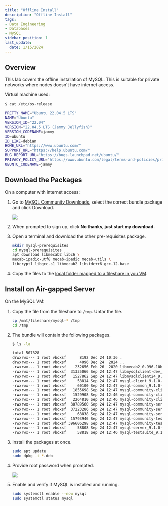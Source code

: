 ```yaml
---
title: "Offline Install"
description: "Offline Install"
tags: 
- Data Engineering
- Databases
- MySQL
sidebar_position: 1
last_update:
  date: 1/15/2024
---
```



## Overview 

This lab covers the offline installation of MySQL. This is suitable for private networks where nodes doesn't have internet access. 

Virtual machine used:

```bash
$ cat /etc/os-release

PRETTY_NAME="Ubuntu 22.04.5 LTS"
NAME="Ubuntu"
VERSION_ID="22.04"
VERSION="22.04.5 LTS (Jammy Jellyfish)"
VERSION_CODENAME=jammy
ID=ubuntu
ID_LIKE=debian
HOME_URL="https://www.ubuntu.com/"
SUPPORT_URL="https://help.ubuntu.com/"
BUG_REPORT_URL="https://bugs.launchpad.net/ubuntu/"
PRIVACY_POLICY_URL="https://www.ubuntu.com/legal/terms-and-policies/privacy-policy"
UBUNTU_CODENAME=jammy 
```

## Download the Packages 

On a computer with internet access:

1. Go to [MySQL Community Downloads](https://dev.mysql.com/downloads/repo/apt/), select the correct bundle package and click Download.

    ![](/img/docs/12242024-database-mysql-install-2.png)

3. When prompted to sign up, click **No thanks, just start my download.**

4. Open a terminal and download the other pre-requisites package.

    ```bash
    mkdir mysql-prerequisites
    cd mysql-prerequisites
    apt download libmecab2 libc6 \
    mecab-ipadic-utf8 mecab-ipadic mecab-utils \
    libcrypt1 libgcc-s1 libmecab2 libstdc++6 gcc-12-base
    ```

5. Copy the files to the [local folder mapped to a fileshare in you VM](/docs/001-Personal-Notes/005-Project-Pre-requisites/011-VirtualBox.md#setup-fileshare).


## Install on Air-gapped Server

On the MySQL VM:

1. Copy the file from the fileshare to `/tmp`. Untar the file. 

    ```bash
    cp /mnt/fileshare/mysql-* /tmp
    cd /tmp
    ```

2. The bundle will contain the following packages.

    ```bash
    $ ls -la

    total 507328
    drwxrwx--- 1 root vboxsf      8192 Dec 24 10:36 .
    drwxrwx--- 1 root vboxsf      4096 Dec 24  2024 ..
    -rwxrwx--- 1 root vboxsf    232656 Feb 26  2020 libmecab2_0.996-10build1_amd64.deb
    -rwxrwx--- 1 root vboxsf  31335066 Sep 24 12:47 libmysqlclient-dev_9.1.0-1ubuntu22.04_amd64.deb
    -rwxrwx--- 1 root vboxsf   1527862 Sep 24 12:47 libmysqlclient24_9.1.0-1ubuntu22.04_amd64.deb
    -rwxrwx--- 1 root vboxsf     58814 Sep 24 12:47 mysql-client_9.1.0-1ubuntu22.04_amd64.deb
    -rwxrwx--- 1 root vboxsf     60100 Sep 24 12:47 mysql-common_9.1.0-1ubuntu22.04_amd64.deb
    -rwxrwx--- 1 root vboxsf   1855698 Sep 24 12:47 mysql-community-client-core_9.1.0-1ubuntu22.04_amd64.deb
    -rwxrwx--- 1 root vboxsf   1529908 Sep 24 12:46 mysql-community-client-plugins_9.1.0-1ubuntu22.04_amd64.deb
    -rwxrwx--- 1 root vboxsf   2264810 Sep 24 12:46 mysql-community-client_9.1.0-1ubuntu22.04_amd64.deb
    -rwxrwx--- 1 root vboxsf  30789560 Sep 24 12:47 mysql-community-server-core_9.1.0-1ubuntu22.04_amd64.deb
    -rwxrwx--- 1 root vboxsf  37223286 Sep 24 12:47 mysql-community-server-debug_9.1.0-1ubuntu22.04_amd64.deb
    -rwxrwx--- 1 root vboxsf     68838 Sep 24 12:47 mysql-community-server_9.1.0-1ubuntu22.04_amd64.deb
    -rwxrwx--- 1 root vboxsf  15793946 Sep 24 12:47 mysql-community-test-debug_9.1.0-1ubuntu22.04_amd64.deb
    -rwxrwx--- 1 root vboxsf 396606298 Sep 24 12:47 mysql-community-test_9.1.0-1ubuntu22.04_amd64.deb
    -rwxrwx--- 1 root vboxsf     58808 Sep 24 12:47 mysql-server_9.1.0-1ubuntu22.04_amd64.deb
    -rwxrwx--- 1 root vboxsf     58818 Sep 24 12:46 mysql-testsuite_9.1.0-1ubuntu22.04_amd64.deb
    ```

3. Install the packages at once.

    ```bash
    sudo apt update
    sudo dpkg -i *.deb 
    ```

4. Provide root password when prompted.

    ![](/img/docs/12242024-database-mysql-provide-root-pw.png)


5. Enable and verify if MySQL is installed and running.

    ```bash
    sudo systemctl enable --now mysql 
    sudo systemctl status mysql 
    ```